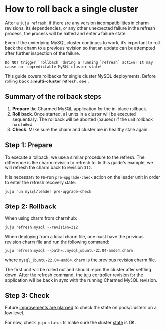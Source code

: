# How to roll back a single cluster

After a `juju refresh`, if there are any version incompatibilities in charm revisions, its dependencies, or any other unexpected failure in the refresh process, the process will be halted and enter a failure state.

Even if the underlying MySQL cluster continues to work, it’s important to roll back the charm to a previous revision so that an update can be attempted after further inspection of the failure.

```{warning}
Do NOT trigger `rollback` during a running `refresh` action! It may cause an  unpredictable MySQL cluster state!
```

This guide covers rollbacks for single cluster MySQL deployments. Before rolling back a **multi-cluster** refresh, see [](/how-to/refresh/multi-cluster/refresh-multi-cluster).

## Summary of the rollback steps

1. **Prepare** the Charmed MySQL application for the in-place rollback.
2. **Roll back**. Once started, all units in a cluster will be executed sequentially. The rollback will be aborted (paused) if the unit rollback has failed.
3. **Check**. Make sure the charm and cluster are in healthy state again.

## Step 1: Prepare

To execute a rollback, we use a similar procedure to the refresh. The difference is the charm revision to refresh to. In this guide's example, we will refresh the charm back to revision `312`.

It is necessary to re-run `pre-upgrade-check` action on the leader unit in order to enter the refresh recovery state:

```shell
juju run mysql/leader pre-upgrade-check
```

## Step 2: Rollback

When using charm from charmhub:

```shell
juju refresh mysql --revision=312
```

When deploying from a local charm file, one must have the previous revision charm file and run the following command:

```shell
juju refresh mysql --path=./mysql_ubuntu-22.04-amd64.charm
```

where `mysql_ubuntu-22.04-amd64.charm` is the previous revision charm file.

The first unit will be rolled out and should rejoin the cluster after settling down. After the refresh command, the juju controller revision for the application will be back in sync with the running Charmed MySQL revision.

## Step 3: Check

Future [improvements are planned](https://warthogs.atlassian.net/browse/DPE-2621) to check the state on pods/clusters on a low level. 

For now, check `juju status` to make sure the cluster [state](/reference/charm-statuses) is OK.
